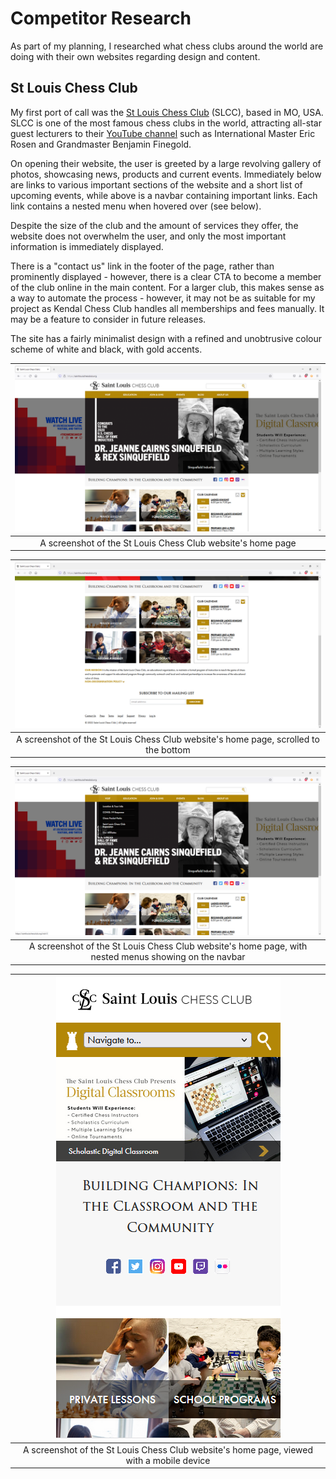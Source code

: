 # Competitor Research

As part of my planning, I researched what chess clubs around the world are doing with their own websites regarding design and content.  

## St Louis Chess Club

My first port of call was the [St Louis Chess Club](https://saintlouischessclub.org/) (SLCC), based in MO, USA. SLCC is one of the most famous chess clubs in the world, attracting all-star guest lecturers to their [YouTube channel](https://www.youtube.com/c/STLChessClub) such as International Master Eric Rosen and Grandmaster Benjamin Finegold.  

On opening their website, the user is greeted by a large revolving gallery of photos, showcasing news, products and current events. Immediately below are links to various important sections of the website and a short list of upcoming events, while above is a navbar containing important links. Each link contains a nested menu when hovered over (see below).  

Despite the size of the club and the amount of services they offer, the website does not overwhelm the user, and only the most important information is immediately displayed.  

There is a "contact us" link in the footer of the page, rather than prominently displayed - however, there is a clear CTA to become a member of the club online in the main content. For a larger club, this makes sense as a way to automate the process - however, it may not be as suitable for my project as Kendal Chess Club handles all memberships and fees manually. It may be a feature to consider in future releases.  

The site has a fairly minimalist design with a refined and unobtrusive colour scheme of white and black, with gold accents.

| ![A screenshot of the St Louis Chess Club website's home page](assets/images/slcc-home-page.png) |
|:--:|
| A screenshot of the St Louis Chess Club website's home page |

| ![A screenshot of the St Louis Chess Club website's home page, scrolled to the bottom](assets/images/slcc-home-page-2.png) |
|:--:|
| A screenshot of the St Louis Chess Club website's home page, scrolled to the bottom |

| ![A screenshot of the St Louis Chess Club website's home page, with nested menus showing on the navbar](assets/images/slcc-home-nav.png) |
|:--:|
| A screenshot of the St Louis Chess Club website's home page, with nested menus showing on the navbar |

| ![A screenshot of the St Louis Chess Club website's home page, viewed with a mobile device](assets/images/slcc-home-mobile.png) |
|:--:|
| A screenshot of the St Louis Chess Club website's home page, viewed with a mobile device |
